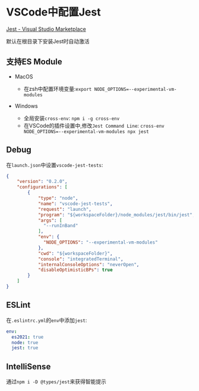 # VSCode中配置Jest

[Jest - Visual Studio Marketplace](https://marketplace.visualstudio.com/items?itemName=Orta.vscode-jest)

默认在根目录下安装Jest时自动激活

## 支持ES Module

* MacOS
  * 在zsh中配置环境变量:`export NODE_OPTIONS=--experimental-vm-modules`

* Windows
  * 全局安装`cross-env`: `npm i -g cross-env`
  * 在VSCode的插件设置中,修改`Jest Command Line`: `cross-env NODE_OPTIONS=--experimental-vm-modules npx jest`

## Debug

在`launch.json`中设置`vscode-jest-tests`:

```json
{
    "version": "0.2.0",
    "configurations": [
        {
            "type": "node",
            "name": "vscode-jest-tests",
            "request": "launch",
            "program": "${workspaceFolder}/node_modules/jest/bin/jest",
            "args": [
              "--runInBand"
            ],
            "env": {
              "NODE_OPTIONS": "--experimental-vm-modules"
            },
            "cwd": "${workspaceFolder}",
            "console": "integratedTerminal",
            "internalConsoleOptions": "neverOpen",
            "disableOptimisticBPs": true
        }
    ]
}
```

## ESLint

在`.eslintrc.yml`的`env`中添加`jest`:

```yaml
env:
  es2021: true
  node: true
  jest: true
```

## IntelliSense

通过`npm i -D @types/jest`来获得智能提示

